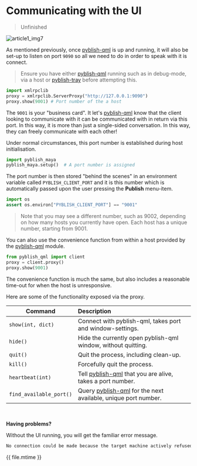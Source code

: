 # Communicating with the UI

> Unfinished

![article1_img7](https://cloud.githubusercontent.com/assets/2152766/11361011/b9d015e2-9281-11e5-91b1-9164dcbde9ca.png)

As mentioned previously, once [pyblish-qml][] is up and running, it will also be set-up to listen on port `9090` so all we need to do in order to speak with it is connect.

> Ensure you have either [pyblish-qml][] running such as in debug-mode, via a host or [pyblish-tray][] before attempting this.

```python
import xmlrpclib
proxy = xmlrpclib.ServerProxy("http://127.0.0.1:9090")
proxy.show(9001) # Port number of the a host
```

The `9001` is your "business card". It let's [pyblish-qml][] know that the client looking to communicate with it can be communicated with in return via this port. In this way, it is more than just a single-sided conversation. In this way, they can freely communicate with each other!

Under normal circumstances, this port number is established during host initialisation.

```python
import pyblish_maya
pyblish_maya.setup()  # A port number is assigned
```

The port number is then stored "behind the scenes" in an environment variable called `PYBLISH_CLIENT_PORT` and it is this number which is automatically passed upon the user pressing the **Publish** menu-item.

```python
import os
assert os.environ["PYBLISH_CLIENT_PORT"] == "9001"
```

> Note that you may see a different number, such as 9002, depending on how many hosts you currently have open. Each host has a unique number, starting from 9001.

You can also use the convenience function from within a host provided by the [pyblish-qml][] module.

```python
from pyblish_qml import client
proxy = client.proxy()
proxy.show(9001)
```

The convenience function is much the same, but also includes a reasonable time-out for when the host is unresponsive.

Here are some of the functionality exposed via the proxy.

| Command                     | Description
|-----------------------------|:--------------------
| `show(int, dict)`           | Connect with pyblish-qml, takes port and window-settings.
| `hide()`                    | Hide the currently open pyblish-qml window, without quitting.
| `quit()`                    | Quit the process, including clean-up.
| `kill()`                    | Forcefully quit the process.
| `heartbeat(int)`            | Tell [pyblish-qml][] that you are alive, takes a port number.
| `find_available_port()`     | Query [pyblish-qml][] for the next available, unique port number.

<br>

**Having problems?**

Without the UI running, you will get the familiar error message.

```bash
No connection could be made because the target machine actively refused it
```

<div class="modified-date">{{ file.mtime }}</div>

[pyblish-qml]: https://github.com/pyblish/pyblish-qml
[pyblish-tray]: https://github.com/pyblish/pyblish-tray
[pyblish-rpc]: https://github.com/pyblish/pyblish-rpc
